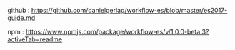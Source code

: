 github : https://github.com/danielgerlag/workflow-es/blob/master/es2017-guide.md

npm : https://www.npmjs.com/package/workflow-es/v/1.0.0-beta.3?activeTab=readme
